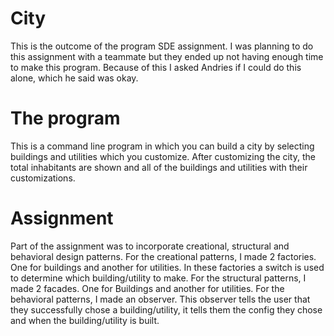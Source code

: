 # City
This is the outcome of the program SDE assignment.
I was planning to do this assignment with a teammate but they ended up not having enough time to make this program. Because of this I asked Andries if I could do this alone, which he said was okay.

# The program
This is a command line program in which you can build a city by selecting buildings and utilities which you customize.
After customizing the city, the total inhabitants are shown and all of the buildings and utilities with their customizations.

# Assignment
Part of the assignment was to incorporate creational, structural and behavioral design patterns.
For the creational patterns, I made 2 factories. One for buildings and another for utilities. In these factories a switch is used to determine which building/utility to make.
For the structural patterns, I made 2 facades. One for Buildings and another for utilities.
For the behavioral patterns, I made an observer. This observer tells the user that they successfully chose a building/utility, it tells them the config they chose and when the building/utility is built.
